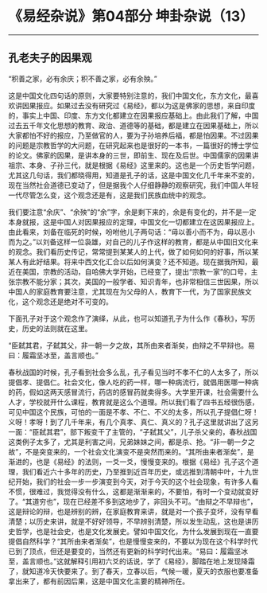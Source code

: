 # 《易经杂说》第04部分 坤卦杂说（13）

------

## 孔老夫子的因果观

“积善之家，必有余庆；积不善之家，必有余殃。”

这是中国文化四句话的原则，大家要特别注意的，我们中国文化，东方文化，最喜欢讲因果报应。如果过去没有研究过《易经》，都以为这是佛家的思想，来自印度的，事实上中国、印度、东方文化都建立在因果报应基础上。由此我们了解，中国过去五千年文化思想的教育、政治、道德等的基础，都是建立在因果基础上，所以大家都怕不好的报应，乃至做官的人，要为子孙培养后福，都是怕因果。不过因果的问题是宗教哲学的大问题，在研究起来也是很好的一本书，一篇很好的博士学位的论文。佛家的因果，是讲本身的三世，即前生、现在及后世。中国儒家的因果讲祖宗、本身、子孙三代，就是根据《易经》这里来的。这也是一个历史哲学问题，尤其这几句话，我们都晓得用，知道是孔子的话，这是中国文化几千年来不变的，现在当然社会道德已变动了，但是据我个人仔细静静的观察研究，我们中国人年轻一代尽管怎么变，这个观念还是有，这是我们民族血统中的观念。

我们要注意“余庆”、“余殃”的“余”字，余是剩下来的，余是有变化的，并不是一定本身就报，这是中国人对因果报应的定理，中国文化一切都建立在这因果报应上。由此看来，刘备在临死的时候，吩咐他儿子两句话：“毋以善小而不为，毋以恶小而为之。”以刘备这样一位袅雄，对自己的儿子作这样的教育，都是从中国旧文化来的观念。我们看历史传记，常常提到某某人的上代，做了如何如何的好事，所以某某人有此好结果。将来中西文化汇合以后如何演变？还不知道。现在据我所知，最近在美国，宗教的活动，自哈佛大学开始，已经变了，提出“宗教一家”的口号，主张宗教不能分家；其次，美国的一般学者、知识青年，也非常相信三世因果，所以中国人的家庭教育要注意，尤其现在为父母的人，教育下一代，为了国家民族文化，这个观念还是绝对不可变的。

下面孔子对于这个观念作了演绎，从此，也可以知道孔子为什么作《春秋》，写历史，历史的法则就在这里。

“臣弑其君，子弑其父，非一朝一夕之故，其所由来者渐矣，由辩之不早辩也。易曰：履霜坚冰至，盖言顺也。”

春秋战国的时候，孔子看到社会多么乱，孔子看见当时不孝不仁的人太多了，所以提倡孝、提倡仁。社会文化，像人吃的药一样，哪一种病流行，就倡用医哪一种病的药，假如这两天感冒流行，药店的感冒药就卖得多。大学里开课，社会需要什么人才，学校就开什么课程，教育就是这么个道理。所以我们看了四书五经很伤感，可见中国这个民族，可怕的一面是不孝、不仁、不义的太多，所以孔子提倡仁呀！义呀！孝呀！到了几千年来，有几个真孝、真仁、真义的？孔子这里就讲出了这另一面：“臣弑其君”，部下叛变干了主管的，“子弑其父”，儿子杀父亲的，春秋战国这类例子太多了，尤其是利害之间，兄弟妹妹之间，都是杀、抢。“非一朝一夕之故”，不是突变来的，一个社会文化演变不是突然而来的。“其所由来者渐矣”，是渐进的，也是《易经》的法则，一爻一爻，慢慢变来的。根据《易经》孔子这个道理，我们看近六十多年的历史，乃至推到近百年历史，或远推到清朝中叶，十九世纪开始，我们的社会一步一步演变到今天，对于今天的这个社会现象，有许多人看不惯，很难过，我觉得没有什么，这都是渐渐来的，不要怕，有时一个变动就变好了。“其道穷也”，现在已经差不多到这地步了，非回头不可。“由辩之不早辩也”，这是辩论的辩，也是辨别的辨，在家庭教育来讲，就是对一个孩子变坏，没有早看清楚；以历史来讲，就是不好好领导，不早辨别清楚，所以发生动乱，这也是讲历史哲学，也是社会史，也是文化发展史。譬如中国文化，为什么发展到现在一直要提倡自然科学？“其所由来者渐矣”，也是慢慢变来的，不要以为现在这个科学时代已到了顶点，但还是要变的，当然还有更新的科学时代出来。“易曰：履霜坚冰至，盖言顺也。”这就解释引用初六爻的话说，学了《易经》，脚踏在地上发现降霜了，就知道冷天快要来了。到了春天，立春以后，气候一暖，夏天的衣服也要准备拿出来了，都有前因后果，这是中国文化主要的精神所在。